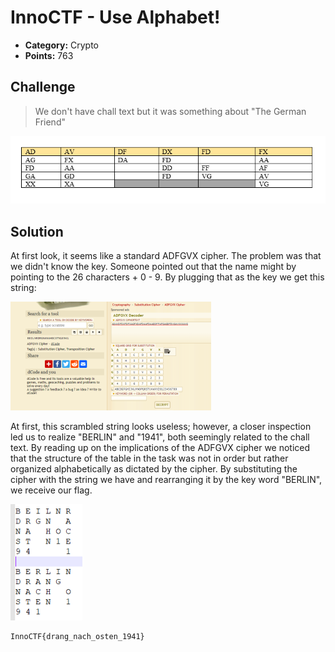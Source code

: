 # InnoCTF - Use Alphabet!

* **Category:** Crypto
* **Points:** 763

## Challenge

> We don't have chall text but it was something about "The German Friend"

![](./images/task.png)

## Solution

At first look, it seems like a standard ADFGVX cipher. The problem was that we didn't know the key. Someone pointed out that the name might by pointing to the 26 characters + 0 - 9. By plugging that as the key we get this string:

![](./images/dcode.png)

At first, this scrambled string looks useless; however, a closer inspection led us to realize "BERLIN"  and "1941", both seemingly related to the chall text. By reading up on the implications of the ADFGVX cipher we noticed that the structure of the table in the task was not in order but rather organized alphabetically as dictated by the cipher. By substituting the cipher with the string we have and rearranging it by the key word "BERLIN", we receive our flag.

![](./images/rearrange.png)

```
InnoCTF{drang_nach_osten_1941}
```
